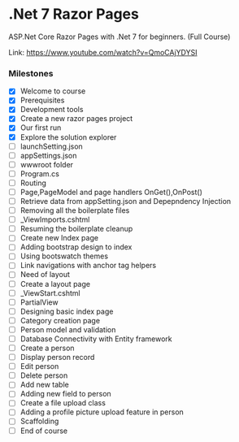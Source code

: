 # .Net 7 Razor Pages

ASP.Net Core Razor Pages with .Net 7 for beginners. (Full Course)

Link: <https://www.youtube.com/watch?v=QmoCAjYDYSI>

### Milestones

- [x] Welcome to course
- [x] Prerequisites
- [x] Development tools
- [x] Create a new razor pages project
- [x] Our first run
- [x] Explore the solution explorer
- [ ] launchSetting.json
- [ ] appSettings.json
- [ ] wwwroot folder
- [ ] Program.cs
- [ ] Routing
- [ ] Page,PageModel and page handlers OnGet(),OnPost()
- [ ] Retrieve data from appSetting.json and Depepndency Injection
- [ ] Removing all the boilerplate files
- [ ] _ViewImports.cshtml
- [ ] Resuming the boilerplate cleanup
- [ ] Create new Index page
- [ ] Adding bootstrap design to index
- [ ] Using bootswatch themes
- [ ] Link navigations with anchor tag helpers
- [ ] Need of layout
- [ ] Create a layout page
- [ ] _ViewStart.cshtml
- [ ] PartialView
- [ ] Designing basic index page
- [ ] Category creation page
- [ ] Person model and validation
- [ ] Database Connectivity with Entity framework
- [ ] Create a person
- [ ] Display person record
- [ ] Edit person
- [ ] Delete person
- [ ] Add new table
- [ ] Adding new field to person
- [ ] Create a file upload class
- [ ] Adding a profile picture upload feature in person
- [ ] Scaffolding
- [ ] End of course
